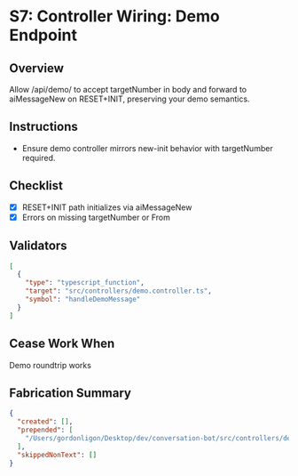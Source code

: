 # S7: Controller Wiring: Demo Endpoint

## Overview
Allow /api/demo/ to accept targetNumber in body and forward to aiMessageNew on RESET+INIT, preserving your demo semantics.

## Instructions
- Ensure demo controller mirrors new-init behavior with targetNumber required.

## Checklist
- [x] RESET+INIT path initializes via aiMessageNew
- [x] Errors on missing targetNumber or From

## Validators
```json
[
  {
    "type": "typescript_function",
    "target": "src/controllers/demo.controller.ts",
    "symbol": "handleDemoMessage"
  }
]
```

## Cease Work When
Demo roundtrip works

## Fabrication Summary
```json
{
  "created": [],
  "prepended": [
    "/Users/gordonligon/Desktop/dev/conversation-bot/src/controllers/demo.controller.ts"
  ],
  "skippedNonText": []
}
```
